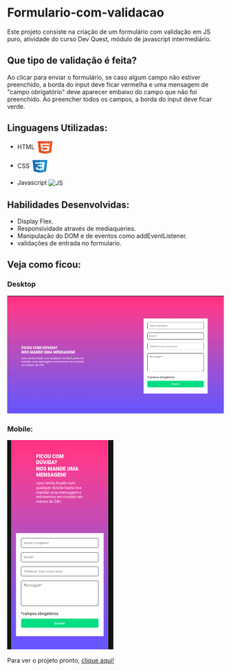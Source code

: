 # Formulario-com-validacao
Este projeto consiste na criação de um formulário com validação em JS puro, atividade do curso Dev Quest, módulo de javascript intermediário.

## Que tipo de validação é feita?
Ao clicar para enviar o formulário, se caso algum campo não estiver preenchido, a borda do input deve ficar vermelha e uma mensagem de "campo obrigatório" 
deve aparecer embaixo do campo que não foi preenchido.
Ao preencher todos os campos, a borda do input deve ficar verde.

## Linguagens Utilizadas:
- HTML <img align="center" alt="HTML" height="30" width="40" src="https://raw.githubusercontent.com/devicons/devicon/master/icons/html5/html5-original.svg">

- CSS  <img align="center" alt="CSS" height="30" width="40" src="https://raw.githubusercontent.com/devicons/devicon/master/icons/css3/css3-original.svg">

- Javascript  <img align="center" alt="JS" height="30" width="40" src="https://cdn.jsdelivr.net/gh/devicons/devicon/icons/javascript/javascript-original.svg" />
          
          
          

## Habilidades Desenvolvidas:
- Display Flex.
- Responsividade através de mediaqueries.
- Manipulação do DOM e de eventos como addEventListener.
-  validações de entrada no formulario.
## Veja como ficou:

### Desktop
 <img src="./src/images/Peek 21-06-2023 09-38.gif" alt="Video da tela em Desktop">
 
### Mobile:
  <img src="./src/images/Peek 21-06-2023 09-54.gif" alt="Video da tela mobile">

Para ver o projeto pronto, [clique aqui!](https://jessica-os.github.io/Formulario-com-validacao/)

